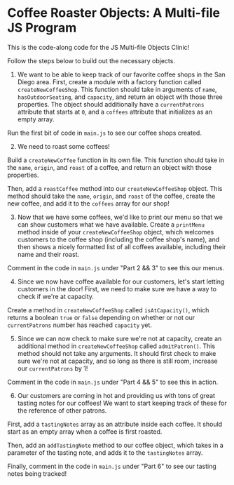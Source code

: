 # Coffee Roaster Objects: A Multi-file JS Program

This is the code-along code for the JS Multi-file Objects Clinic!

Follow the steps below to build out the necessary objects.

1. We want to be able to keep track of our favorite coffee shops in the San Diego area. First, create a module with a factory function called `createNewCoffeeShop`. This function should take in arguments of `name`, `hasOutdoorSeating`, and `capacity`, and return an object with those three properties. The object should additionally have a `currentPatrons` attribute that starts at `0`, and a `coffees` attribute that initializes as an empty array.

Run the first bit of code in `main.js` to see our coffee shops created.

2. We need to roast some coffees!

Build a `createNewCoffee` function in its own file. This function should take in the `name`, `origin`, and `roast` of a coffee, and return an object with those properties.

Then, add a `roastCoffee` method into our `createNewCoffeeShop` object. This method should take the `name`, `origin`, and `roast` of the coffee, create the new coffee, and add it to the `coffees` array for our shop!

3. Now that we have some coffees, we'd like to print our menu so that we can show customers what we have available. Create a `printMenu` method inside of your `createNewCoffeeShop` object, which welcomes customers to the coffee shop (including the coffee shop's name), and then shows a nicely formatted list of all coffees available, including their name and their roast.

Comment in the code in `main.js` under "Part 2 && 3" to see this our menus.

4. Since we now have coffee available for our customers, let's start letting customers in the door! First, we need to make sure we have a way to check if we're at capacity.

Create a method in `createNewCoffeeShop` called `isAtCapacity()`, which returns a boolean `true` or `false` depending on whether or not our `currentPatrons` number has reached `capacity` yet.

5. Since we can now check to make sure we're not at capacity, create an additional method in `createNewCoffeeShop` called `admitPatron()`. This method should not take any arguments. It should first check to make sure we're not at capacity, and so long as there is still room, increase our `currentPatrons` by 1!

Comment in the code in `main.js` under "Part 4 && 5" to see this in action.

6. Our customers are coming in hot and providing us with tons of great tasting notes for our coffees! We want to start keeping track of these for the reference of other patrons.

First, add a `tastingNotes` array as an attribute inside each coffee. It should start as an empty array when a coffee is first roasted.

Then, add an `addTastingNote` method to our coffee object, which takes in a parameter of the tasting note, and adds it to the `tastingNotes` array.

Finally, comment in the code in `main.js` under "Part 6" to see our tasting notes being tracked!